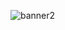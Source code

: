 ![banner2](https://github.com/carlosvagnoni/carlosvagnoni/assets/106275103/0462d47c-1b6f-4902-9878-dd09adc253d8)
